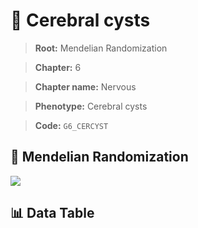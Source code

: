 # 🧪 Cerebral cysts

> **Root:** Mendelian Randomization

> **Chapter:** 6  

> **Chapter name:** Nervous

> **Phenotype:** Cerebral cysts  

> **Code:** `G6_CERCYST`

## 🧬 Mendelian Randomization  

<img src="/MR/Figures/Forward/G6_CERCYST.png"/>

## 📊 Data Table

<CsvTableMRF src="/public/MR/Data/Forward/G6_CERCYST.csv"/>
